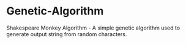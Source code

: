 # Genetic-Algorithm
Shakespeare Monkey Algorithm - A simple genetic algorithm used to generate output string from random characters.
